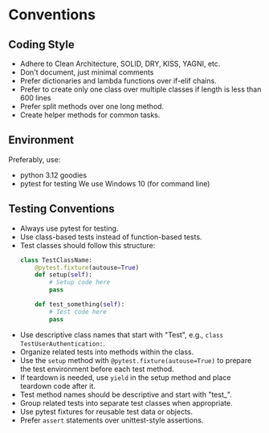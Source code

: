 # Conventions

## Coding Style
- Adhere to Clean Architecture, SOLID, DRY, KISS, YAGNI, etc.
- Don't document, just minimal comments
- Prefer dictionaries and lambda functions over if-elif chains.
- Prefer to create only one class over multiple classes if length is less than 600 lines
- Prefer split methods over one long method.
- Create helper methods for common tasks.

## Environment
Preferably, use:
- python 3.12 goodies
- pytest for testing
We use Windows 10 (for command line)

## Testing Conventions

- Always use pytest for testing.
- Use class-based tests instead of function-based tests.
- Test classes should follow this structure:
  ```python
  class TestClassName:
      @pytest.fixture(autouse=True)
      def setup(self):
          # Setup code here
          pass

      def test_something(self):
          # Test code here
          pass
  ```
- Use descriptive class names that start with "Test", e.g., `class TestUserAuthentication:`.
- Organize related tests into methods within the class.
- Use the `setup` method with `@pytest.fixture(autouse=True)` to prepare the test environment before each test method.
- If teardown is needed, use `yield` in the setup method and place teardown code after it.
- Test method names should be descriptive and start with "test_".
- Group related tests into separate test classes when appropriate.
- Use pytest fixtures for reusable test data or objects.
- Prefer `assert` statements over unittest-style assertions.
  
